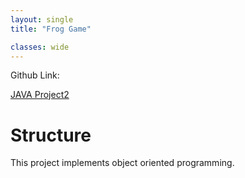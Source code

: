 ```yaml
---
layout: single
title: "Frog Game"

classes: wide
---
```


Github Link:

[JAVA Project2](https://github.com/gamboy45/JavaProject2)

# Structure

This project implements object oriented programming.

